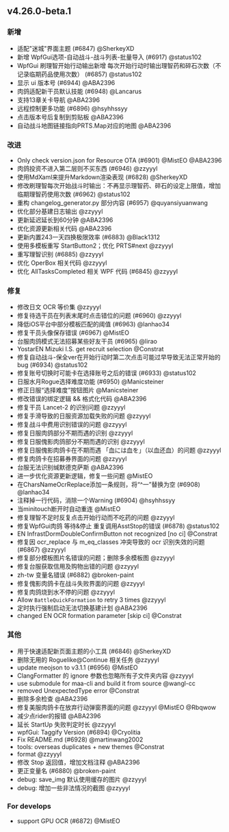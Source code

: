 ## v4.26.0-beta.1

### 新增

- 适配"迷城"界面主题 (#6847) @SherkeyXD
- 新增 WpfGui选项-自动战斗-战斗列表-批量导入 (#6917) @status102
- WpfGui 刷理智开始行动输出新增 每次开始行动时输出理智药和碎石次数（不记录临期药品使用次数） (#6857) @status102
- 显示 ui 版本号 (#6944) @ABA2396
- 肉鸽适配新干员默认技能 (#6948) @Lancarus
- 支持13章关卡导航 @ABA2396
- 远程控制更多功能 (#6896) @hsyhhssyy
- 点击版本号后复制到剪贴板 @ABA2396
- 自动战斗地图链接指向PRTS.Map对应的地图 @ABA2396

### 改进

- Only check version.json for Resource OTA (#6901) @MistEO @ABA2396
- 肉鸽投资不进入第二层则不买东西 (#6946) @zzyyyl
- 使用MdXaml来提升Markdown渲染表现 (#6828) @SherkeyXD
- 修改刷理智每次开始战斗时输出：不再显示理智药、碎石的设定上限值，增加临期理智药使用次数 (#6962) @status102
- 重构 changelog_generator.py 部分内容 (#6957) @quyansiyuanwang
- 优化部分基建日志输出 @zzyyyl
- 更新延迟延长到60分钟 @ABA2396
- 优化资源更新相关代码 @ABA2396
- 更新内置243一天四换极限效率 (#6883) @Black1312
- 使用多模板重写 StartButton2；优化 PRTS#next @zzyyyl
- 重写理智识别 (#6885) @zzyyyl
- 优化 OperBox 相关代码 @zzyyyl
- 优化 AllTasksCompleted 相关 WPF 代码 (#6845) @zzyyyl

### 修复

- 修改日文 OCR 等价集 @zzyyyl
- 修复待选干员在列表末尾时点击错位的问题 (#6960) @zzyyyl
- 降低iOS平台中部分模板匹配的阈值 (#6963) @lanhao34
- 修复干员头像保存错误 (#6967) @MistEO
- 台服肉鸽模式无法招募某些好友干员 (#6965) @lirao
- YostarEN Mizuki I.S. get recruit selection @Constrat
- 修复自动战斗-保全ver在开始行动时第二次点击可能过早导致无法正常开始的bug (#6934) @status102
- 修复账号切换时可能卡在选择账号之后的错误 (#6933) @status102
- 日服水月Rogue选择难度功能 (#6950) @Manicsteiner
- 修正日服“选择难度”按钮图片 @Manicsteiner
- 修改错误的绑定逻辑 && 格式化代码 @ABA2396
- 修复干员 Lancet-2 的识别问题 @zzyyyl
- 修复手滑导致的日服资源加载失败的问题 @zzyyyl
- 修复战斗中费用识别错误的问题 @zzyyyl
- 修复日服肉鸽部分不期而遇的识别 @zzyyyl
- 修复日服傀影肉鸽部分不期而遇的识别 @zzyyyl
- 修复日服傀影肉鸽卡在不期而遇 「血には血を」（以血还血）的问题 @zzyyyl
- 修复肉鸽卡在招募券界面的问题 @zzyyyl
- 台服无法识别缄默德克萨斯 @ABA2396
- 进一步优化资源更新逻辑，修复一些问题 @MistEO
- 在CharsNameOcrReplace添加一条规则，将“^一”替换为空 (#6908) @lanhao34
- 注释掉一行代码，消除一个Warning (#6904) @hsyhhssyy
- 当minitouch断开时自动重连 @MistEO
- 修复理智不足时反复点击开始行动而不吃药的问题 @zzyyyl
- 修复WpfGui肉鸽 等待&停止 重复调用AsstStop的错误 (#6878) @status102
- EN InfrastDormDoubleConfirmButton  not recognized [no ci] @Constrat
- 修复因 ocr_replace 与 m_eq_classes 冲突导致的 ocr 识别失效的问题 (#6867) @zzyyyl
- 修复部分模板图片名错误的问题；删除多余模板图 @zzyyyl
- 修复台服获取信用及购物出错的问题 @zzyyyl
- zh-tw 变量名错误 (#6882) @broken-paint
- 修复傀影肉鸽卡在战斗失败界面的问题 @zzyyyl
- 修复肉鸽烧到水不停的问题 @zzyyyl
- Allow `BattleQuickFormation` to retry 3 times @zzyyyl
- 定时执行强制启动无法切换基建计划 @ABA2396
- changed EN OCR formation parameter [skip ci] @Constrat

### 其他

- 用于快速适配新页面主题的小工具 (#6846) @SherkeyXD
- 删除无用的 Roguelike@Continue 相关任务 @zzyyyl
- update meojson to v3.1.1 (#6956) @MistEO
- ClangFormatter 的 ignore 参数也忽略所有子文件夹内容 @zzyyyl
- use submodule for maa-cli and build it from source @wangl-cc
- removed UnexpectedType error @Constrat
- 删除多余检查 @ABA2396
- 修复美服肉鸽卡在放弃行动弹窗界面的问题 @zzyyyl @MistEO @Rbqwow
- 减少点rider的报错 @ABA2396
- 延长 StartUp 失败判定时长 @zzyyyl
- wpfGui: Taggify Version (#6894) @Cryolitia
- Fix README.md (#6928) @martinwang2002
- tools: overseas duplicates + new themes @Constrat
- format @zzyyyl
- 修改 Stop 返回值，增加文档注释 @ABA2396
- 更正变量名 (#6880) @broken-paint
- debug: save_img 默认使用缓存的图片 @zzyyyl
- debug: 增加一些非法情况的截图 @zzyyyl

### For develops

- support GPU OCR (#6872) @MistEO
